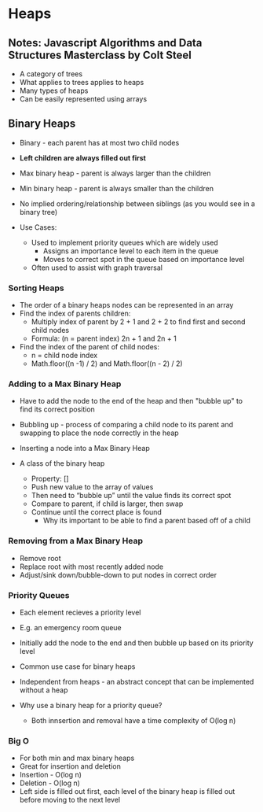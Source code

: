 # Heaps

## Notes: Javascript Algorithms and Data Structures Masterclass by Colt Steel

- A category of trees
- What applies to trees applies to heaps
- Many types of heaps
- Can be easily represented using arrays

## Binary Heaps

- Binary - each parent has at most two child nodes
- **Left children are always filled out first**
- Max binary heap - parent is always larger than the children
- Min binary heap - parent is always smaller than the children
- No implied ordering/relationship between siblings (as you would see in a binary tree)

- Use Cases:
  - Used to implement priority queues which are widely used
    - Assigns an importance level to each item in the queue
    - Moves to correct spot in the queue based on importance level
  - Often used to assist with graph traversal

### Sorting Heaps

- The order of a binary heaps nodes can be represented in an array
- Find the index of parents children:
  - Multiply index of parent by 2 + 1 and 2 + 2 to find first and second child nodes
  - Formula: (n = parent index) 2n + 1 and 2n + 1
- Find the index of the parent of child nodes:
  - n = child node index
  - Math.floor((n -1) / 2) and Math.floor((n - 2) / 2)

### Adding to a Max Binary Heap

- Have to add the node to the end of the heap and then "bubble up" to find its correct position
- Bubbling up - process of comparing a child node to its parent and swapping to place the node correctly in the heap

- Inserting a node into a Max Binary Heap
- A class of the binary heap
  - Property: []
  - Push new value to the array of values
  - Then need to “bubble up” until the value finds its correct spot
  - Compare to parent, if child is larger, then swap
  - Continue until the correct place is found
    - Why its important to be able to find a parent based off of a child

### Removing from a Max Binary Heap

- Remove root
- Replace root with most recently added node
- Adjust/sink down/bubble-down to put nodes in correct order

### Priority Queues

- Each element recieves a priority level
- E.g. an emergency room queue
- Initially add the node to the end and then bubble up based on its priority level
- Common use case for binary heaps
- Independent from heaps - an abstract concept that can be implemented without a heap

- Why use a binary heap for a priority queue?
  - Both innsertion and removal have a time complexity of O(log n)

### Big O

- For both min and max binary heaps
- Great for insertion and deletion
- Insertion - O(log n)
- Deletion - O(log n)
- Left side is filled out first, each level of the binary heap is filled out before moving to the next level
